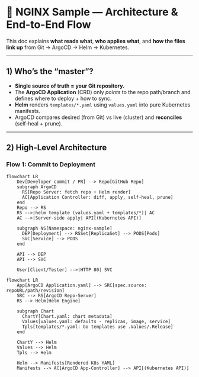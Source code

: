 # 🧭 NGINX Sample — Architecture & End-to-End Flow

This doc explains **what reads what**, **who applies what**, and **how the files link up** from Git → ArgoCD → Helm → Kubernetes.

---

## 1) Who’s the “master”?

- **Single source of truth = your Git repository.**
- The **ArgoCD Application** (CRD) only *points* to the repo path/branch and defines where to deploy + how to sync.
- **Helm** renders `templates/*.yaml` using `values.yaml` into pure Kubernetes manifests.
- ArgoCD compares desired (from Git) vs live (cluster) and **reconciles** (self-heal + prune).

---

## 2) High-Level Architecture

### Flow 1: Commit to Deployment

```mermaid
flowchart LR
    Dev[Developer commit / PR] --> Repo[GitHub Repo]
    subgraph ArgoCD
      RS[Repo Server: fetch repo + Helm render]
      AC[Application Controller: diff, apply, self-heal, prune]
    end
    Repo --> RS
    RS -->|helm template (values.yaml + templates/*)| AC
    AC -->|Server-side apply| API[(Kubernetes API)]

    subgraph NS[Namespace: nginx-sample]
      DEP[Deployment] --> RSSet[ReplicaSet] --> PODS[Pods]
      SVC[Service] --> PODS
    end

    API --> DEP
    API --> SVC

    User[Client/Tester] -->|HTTP 80| SVC
```

```mermaid
flowchart LR
    App[ArgoCD Application.yaml] --> SRC[spec.source: repoURL/path/revision]
    SRC --> RS[ArgoCD Repo-Server]
    RS --> Helm[Helm Engine]

    subgraph Chart
      ChartY[Chart.yaml: chart metadata]
      Values[values.yaml: defaults - replicas, image, service]
      Tpls[templates/*.yaml: Go templates use .Values/.Release]
    end

    ChartY --> Helm
    Values --> Helm
    Tpls --> Helm

    Helm --> Manifests[Rendered K8s YAML]
    Manifests --> AC[ArgoCD App-Controller] --> API[(Kubernetes API)]
```